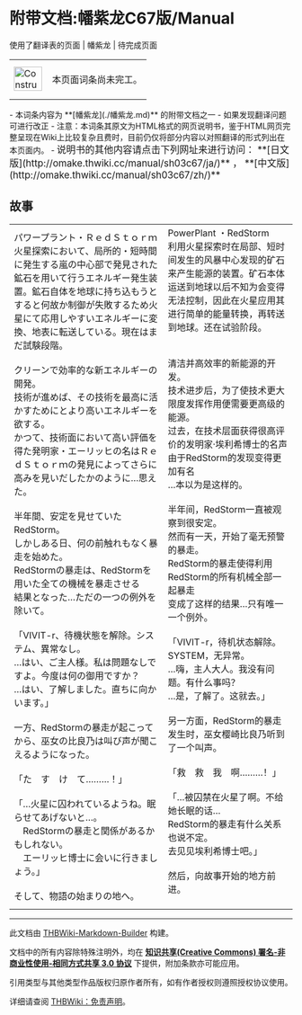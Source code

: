 # 附带文档:幡紫龙C67版/Manual

<!-- source html: G:\repos\THBWiki-Markdown-Builder\THBWikiMarkdown\Temp\main\4\4d\ns506%3A%E5%B9%A1%E7%B4%AB%E9%BE%99C67%E7%89%88%2FManual.html -->

使用了翻译表的页面 | 幡紫龙 | 待完成页面

<center>

<table>
<tbody><tr>
<td class="mbox-image"><div style="width: 52px;">
  <a href="./文件-ConstructionClock.png.md" class="image"><img alt="ConstructionClock.png" src="https://upload.thwiki.cc/thumb/f/f1/ConstructionClock.png/50px-ConstructionClock.png" decoding="async" loading="lazy" width="50" height="43" srcset="https://upload.thwiki.cc/thumb/f/f1/ConstructionClock.png/75px-ConstructionClock.png 1.5x, https://upload.thwiki.cc/thumb/f/f1/ConstructionClock.png/100px-ConstructionClock.png 2x" data-file-width="689" data-file-height="587"></a></div></td>
<td class="mbox-text" style=""><br>本页面词条尚未完工。<br><br></td>
</tr>
</tbody></table>


</center>
- 本词条内容为 **[幡紫龙](./幡紫龙.md)** 的附带文档之一
- 如果发现翻译问题可进行改正
- 注意：本词条其原文为HTML格式的网页说明书，鉴于HTML网页完整呈现在Wiki上比较复杂且费时，目前仍仅将部分内容以对照翻译的形式列出在本页面内。
- <big>说明书的其他内容请点击下列网址来进行访问： **[日文版](http://omake.thwiki.cc/manual/sh03c67/ja/)** ， **[中文版](http://omake.thwiki.cc/manual/sh03c67/zh/)** </big>

## 故事

<table><tbody><tr class="tt-content" id="故事-1" data-pos="&#91;&quot;\u6545\u4e8b&quot;,1&#93;"><td class="tt-ja" lang="ja"><div class="poem">パワープラント・ＲｅｄＳｔｏｒｍ<br>火星探索において、局所的・短時間に発生する嵐の中心部で発見された鉱石を用いて行うエネルギー発生装置。鉱石自体を地球に持ち込もうとすると何故か制御が失敗するため火星にて応用しやすいエネルギーに変換、地表に転送している。現在はまだ試験段階。<br><br>クリーンで効率的な新エネルギーの開発。<br>技術が進めば、その技術を最高に活かすためにとより高いエネルギーを欲する。<br>かつて、技術面において高い評価を得た発明家・エーリッヒの名はＲｅｄＳｔｏｒｍの発見によってさらに高みを見いだしたかのように…思えた。<br><br>半年間、安定を見せていたRedStorm。<br>しかしある日、何の前触れもなく暴走を始めた。<br>RedStormの暴走は、RedStormを用いた全ての機械を暴走させる<br>結果となった…ただの一つの例外を除いて。<br><br>「VIVIT-r、待機状態を解除。システム、異常なし。<br>…はい、ご主人様。私は問題なしですよ。今度は何の御用ですか？<br>…はい、了解しました。直ちに向かいます。」<br><br>一方、RedStormの暴走が起こってから、巫女の比良乃は叫び声が聞こえるようになった。<br><br>「た　す　け　て………！」<br><br>「…火星に囚われているようね。眠らせてあげないと…。<br>　RedStormの暴走と関係があるかもしれない。<br>　エーリッヒ博士に会いに行きましょう。」<br><br>そして、物語の始まりの地へ。</div></td><td class="tt-zh" lang="zh"><div class="poem">PowerPlant ・RedStorm<br>利用火星探索时在局部、短时间发生的风暴中心发现的矿石来产生能源的装置。矿石本体运送到地球以后不知为会变得无法控制，因此在火星应用其进行简单的能量转换，再转送到地球。还在试验阶段。<br><br><br>清洁并高效率的新能源的开发。<br>技术进步后，为了使技术更大限度发挥作用便需要更高级的能源。<br>过去，在技术层面获得很高评价的发明家·埃利希博士的名声由于RedStorm的发现变得更加有名<br>…本以为是这样的。<br><br>半年间，RedStorm一直被观察到很安定。<br>然而有一天，开始了毫无预警的暴走。<br>RedStorm的暴走使得利用RedStorm的所有机械全部一起暴走<br>变成了这样的结果…只有唯一一个例外。<br><br>「VIVIT-r，待机状态解除。SYSTEM，无异常。<br>…嗨，主人大人。我没有问题。有什么事吗？<br>…是，了解了。这就去。」<br><br>另一方面，RedStorm的暴走发生时，巫女樱崎比良乃听到了一个叫声。<br><br>「救　救　我　啊………！」<br><br>「…被囚禁在火星了啊。不给她长眠的话…<br>RedStorm的暴走有什么关系也说不定。<br>去见见埃利希博士吧。」<br><br>然后，向故事开始的地方前进。<br><br></div></td></tr></tbody></table>







---

此文档由 [THBWiki-Markdown-Builder](https://github.com/Delsin-Yu/THBWiki-Markdown-Builder) 构建。

文档中的所有内容除特殊注明外，均在 [**知识共享(Creative Commons) 署名-非商业性使用-相同方式共享 3.0 协议**](https://creativecommons.org/licenses/by-sa/3.0/deed.zh-hans) 下提供，附加条款亦可能应用。

引用类型与其他类型作品版权归原作者所有，如有作者授权则遵照授权协议使用。

详细请查阅 [THBWiki：免责声明](https://thbwiki.cc/THBWiki:%E5%85%8D%E8%B4%A3%E5%A3%B0%E6%98%8E)。

